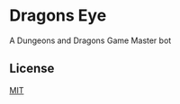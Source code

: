 # Dragons Eye

A Dungeons and Dragons Game Master bot

## License

<a href="https://github.com/sainishwanth/Dragons-Eye/blob/main/LICENSE">MIT</a>